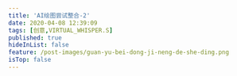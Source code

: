 ```yaml
---
title: 'AI绘图尝试整合-2'
date: 2020-04-08 12:39:09
tags: [创意,VIRTUAL_WHISPER.S]
published: true
hideInList: false
feature: /post-images/guan-yu-bei-dong-ji-neng-de-she-ding.png
isTop: false
---
```

 